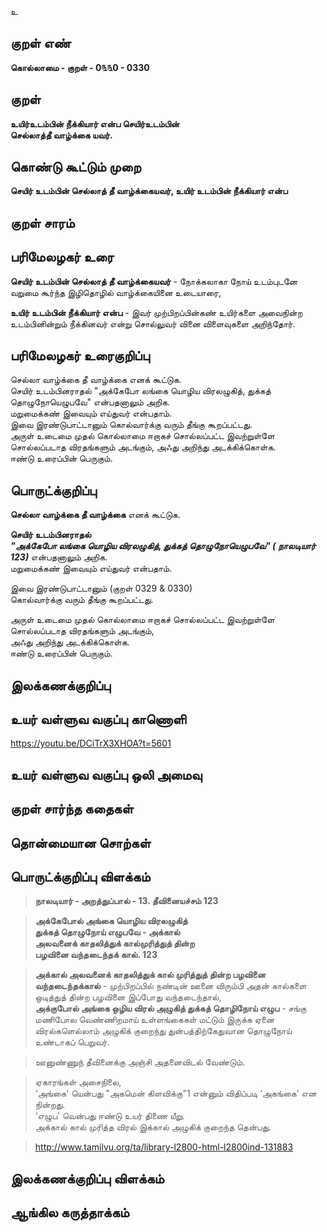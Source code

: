 உ

## குறள் எண் 

**கொல்லாமை - குறள் - 0௩௩0 - 0330**  

## குறள் 

**உயிர்உடம்பின் நீக்கியார் என்ப செயிர்உடம்பின்  
செல்லாத்தீ வாழ்க்கை யவர்.**

## கொண்டு கூட்டும் முறை

**செயிர் உடம்பின் செல்லாத் தீ வாழ்க்கையவர், உயிர் உடம்பின் நீக்கியார் என்ப**

## குறள் சாரம் 


## பரிமேலழகர் உரை

**செயிர் உடம்பின் செல்லாத் தீ வாழ்க்கையவர்** - நோக்கலாகா நோய் உடம்புடனே வறுமை கூர்ந்த இழிதொழில் வாழ்க்கையினை உடையாரை,   

**உயிர் உடம்பின் நீக்கியார் என்ப** - இவர் முற்பிறப்பின்கண் உயிர்களை அவைநின்ற உடம்பினின்றும் நீக்கினவர் என்று சொல்லுவர் வினை விளைவுகளை அறிந்தோர்.   

## பரிமேலழகர் உரைகுறிப்பு   

செல்லா வாழ்க்கை தீ வாழ்க்கை எனக் கூட்டுக.  
செயிர் உடம்பினராதல் "அக்கேபோ லங்கை யொழிய விரலழுகித், துக்கத் தொழுநோயெழுபவே" என்பதனாலும் அறிக.  
மறுமைக்கண் இவையும் எய்துவர் என்பதாம்.   
இவை இரண்டுபாட்டானும் கொல்வார்க்கு வரும் தீங்கு கூறப்பட்டது.   
அருள் உடைமை முதல் கொல்லாமை ஈறாகச் சொல்லப்பட்ட இவற்றுள்ளே சொல்லப்படாத விரதங்களும் அடங்கும், அஃது அறிந்து அடக்கிக்கொள்க.  
ஈண்டு உரைப்பின் பெருகும்.  

## பொருட்க்குறிப்பு 

**செல்லா வாழ்க்கை தீ வாழ்க்கை** எனக் கூட்டுக.

**செயிர் உடம்பினராதல்**  
_**"அக்கேபோ லங்கை யொழிய விரலழுகித், துக்கத் தொழுநோயெழுபவே" ( நாலடியார் 123)**_ என்பதனாலும் அறிக.  
மறுமைக்கண் இவையும் எய்துவர் என்பதாம். 

இவை இரண்டுபாட்டானும் (குறள் 0329 & 0330)  
கொல்வார்க்கு வரும் தீங்கு கூறப்பட்டது.   

அருள் உடைமை முதல் கொல்லாமை ஈறாகச் சொல்லப்பட்ட இவற்றுள்ளே சொல்லப்படாத விரதங்களும் அடங்கும்,   
அஃது அறிந்து அடக்கிக்கொள்க.  
ஈண்டு உரைப்பின் பெருகும்.  

## இலக்கணக்குறிப்பு  


## உயர் வள்ளுவ வகுப்பு காணொளி

https://youtu.be/DCiTrX3XHOA?t=5601

## உயர் வள்ளுவ வகுப்பு ஒலி அமைவு 

 
## குறள் சார்ந்த கதைகள் 


## தொன்மையான சொற்கள்


## பொருட்க்குறிப்பு விளக்கம்

>**நாலடியார் - அறத்துப்பால் - 13. தீவினையச்சம் 123**  

>**அக்கேபோல் அங்கை யொழிய விரலழுகித்  
>துக்கத் தொழுநோய் எழுபவே - அக்கால்  
>அலவனைக் காதலித்துக் கால்முரித்துத் தின்ற  
>பழவினை வந்தடைந்தக் கால். 	123**  

>**அக்கால் அலவனைக் காதலித்துக் கால் முரித்துத் தின்ற பழவினை வந்தடைந்தக்கால்** - முற்பிறப்பில் நண்டின் ஊனை விரும்பி அதன் கால்களை ஒடித்துத் தின்ற பழவினை இப்போது வந்தடைந்தால்,   
>**அக்குபோல் அங்கை ஒழிய விரல் அழுகித் துக்கத் தொழிநோய் எழுப** - சங்கு மணிபோல வெண்ணிறமாய் உள்ளங்கைகள் மட்டும் இருக்க ஏனை விரல்களெல்லாம் அழுகிக் குறைந்து துன்பத்திற்கேதுவான தொழுநோய் உண்டாகப் பெறுவர்.  

>ஊனுண்ணுந் தீவினைக்கு அஞ்சி அதனைவிடல் வேண்டும்.

>ஏகாரங்கள் அசைநிலை,   
>‘அங்கை' யென்பது "அகமென் கிளவிக்கு"1 என்னும் விதிப்படி ‘அகங்கை' என நின்றது.   
>‘எழுப' வென்பது ஈண்டு உயர் திணை யீறு.   
>அக்கால் கால் முரித்த விரல் இக்கால் அழுகிக் குறைந்த தென்பது.  

>http://www.tamilvu.org/ta/library-l2800-html-l2800ind-131883

## இலக்கணக்குறிப்பு விளக்கம்


## ஆங்கில கருத்தாக்கம் 


